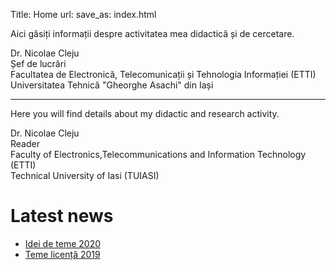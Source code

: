 Title: Home
url:
save_as: index.html

Aici găsiți informații despre activitatea mea didactică și de cercetare.

Dr. Nicolae Cleju<br/>
Șef de lucrări<br/>
Facultatea de Electronică, Telecomunicații și Tehnologia Informației (ETTI)<br/>
Universitatea Tehnică "Gheorghe Asachi" din Iași

------

Here you will find details about my didactic and research activity.

Dr. Nicolae Cleju<br/>
Reader<br/>
Faculty of Electronics,Telecommunications and Information Technology (ETTI)<br/>
Technical University of Iasi (TUIASI)


# Latest news

* [Idei de teme 2020]({filename}/Didactic/TemeLicenta2020.md)
* [Teme licență 2019]({filename}/Didactic/TemeLicenta2019.md)

